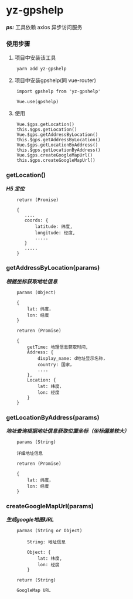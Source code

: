 # yz-gpshelp

***ps:*** 工具依赖 axios 异步访问服务

### 使用步骤

1. 项目中安装该工具

```
    yarn add yz-gpshelp
```
2. 项目中安装gpshelp(同 vue-router)

```
    import gpshelp from 'yz-gpshelp'
    
    Vue.use(gpshelp)
```

3. 使用

```
    Vue.$gps.getLocation()
    this.$gps.getLocation()
    Vue.$gps.getAddressByLocation()
    this.$gps.getAddressByLocation()
    Vue.$gps.getLocationByAddress()
    this.$gps.getLocationByAddress()
    Vue.$gps.createGoogleMapUrl()
    this.$gps.createGoogleMapUrl()
```
### getLocation()

***H5 定位***
```
    return (Promise)

    {
       ....
       coords: {
           latitude: 纬度,
           longitude: 经度,
           .....
       } 
       .....
    }
```

### getAddressByLocation(params)
***根据坐标获取地址信息***

```
    params (Object)

    {
        lat: 纬度，
        lon: 经度
    }

    returen (Promise)

    {
        getTime: 地理信息获取时间,
        Address: {
            display_name: d地址显示名称，
            country: 国家，
            ....
        },
        Location: {
            lat: 纬度，
            lon: 经度
        }
    }
```

### getLocationByAddress(params)

***地址查询根据地址信息获取位置坐标（坐标偏差较大）***

```
    params (String)

    详细地址信息

    returen (Promise)

    {
        lat: 纬度，
        lon: 经度
    }
```

### createGoogleMapUrl(params)

***生成google地图URL***

```
    parmas (String or Object)

        String: 地址信息

        Object: {
            lat: 纬度,
            lon: 经度
        }

    return (String)

    GoogleMap URL

```
